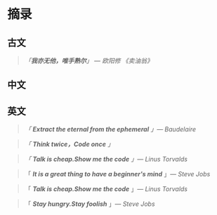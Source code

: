 # 摘录

## 古文

> *「**我亦无他，唯手熟尔**」 — 欧阳修 《卖油翁》*







## 中文









## 英文



>  *「 **Extract the eternal from the ephemeral** 」— Baudelaire*



>  *「 **Think twice，Code once** 」*



> *「 **Talk is cheap.Show me the code** 」— Linus Torvalds*



> 「 ***It is a great thing to have a beginner's mind*** 」— *Steve Jobs*



> 「 ***Talk is cheap.Show me the code*** 」— *Linus Torvalds*



> 「 ***Stay hungry.Stay foolish*** 」— *Steve Jobs*









